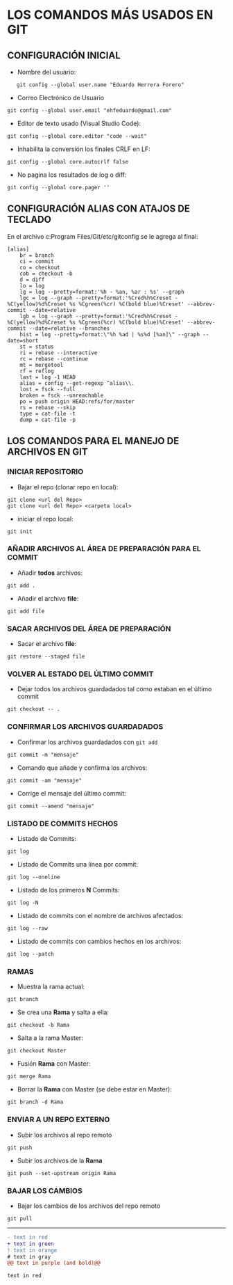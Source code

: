 # LOS COMANDOS MÁS USADOS EN GIT

## CONFIGURACIÓN INICIAL

- Nombre del usuario:

```ssh
   git config --global user.name "Eduardo Herrera Forero"
```

- Correo Electrónico de Usuario

```ssh
git config --global user.email "ehfeduardo@gmail.com"
```

- Editor de texto usado (Visual Studio Code):

```ssh
git config --global core.editor "code --wait"
```

- Inhabilita la conversión los finales CRLF en LF:

```ssh
git config --global core.autocrlf false
```

- No pagina los resultados de log o diff:

```ssh
git config --global core.pager ''
```

## CONFIGURACIÓN ALIAS CON ATAJOS DE TECLADO

En el archivo c:Program Files/Git/etc/gitconfig se le agrega al final:

```ssh
[alias]
    br = branch
    ci = commit
    co = checkout
    cob = checkout -b
    d = diff
    lo = log
    lg = log --pretty=format:'%h - %an, %ar : %s' --graph
    lgc = log --graph --pretty=format:'%Cred%h%Creset -%C(yellow)%d%Creset %s %Cgreen(%cr) %C(bold blue)%Creset' --abbrev-commit --date=relative
    lgb = log --graph --pretty=format:'%Cred%h%Creset -%C(yellow)%d%Creset %s %Cgreen(%cr) %C(bold blue)%Creset' --abbrev-commit --date=relative --branches
    hist = log --pretty=format:\"%h %ad | %s%d [%an]\" --graph --date=short
    st = status
    ri = rebase --interactive
    rc = rebase --continue
    mt = mergetool
    rf = reflog
    last = log -1 HEAD
    alias = config --get-regexp ^alias\\.
    lost = fsck --full
    broken = fsck --unreachable
    po = push origin HEAD:refs/for/master
    rs = rebase --skip
    type = cat-file -t
    dump = cat-file -p
```

## LOS COMANDOS PARA EL MANEJO DE ARCHIVOS EN GIT

### INICIAR REPOSITORIO

- Bajar el repo (clonar repo en local):

```ssh
git clone <url del Repo>
git clone <url del Repo> <carpeta local>
```

- iniciar el repo local:

```ssh
git init
```

### AÑADIR ARCHIVOS AL ÁREA DE PREPARACIÓN PARA EL COMMIT

- Añadir **todos** archivos:

```ssh
git add .
```

- Añadir el archivo **file**:

```ssh
git add file
```

### SACAR ARCHIVOS DEL ÁREA DE PREPARACIÓN

- Sacar el archivo **file**:

```ssh
git restore --staged file
```

### VOLVER AL ESTADO DEL ÚLTIMO COMMIT

- Dejar todos los archivos guardadados tal como estaban en el último commit

```ssh
git checkout -- .
```

### CONFIRMAR LOS ARCHIVOS GUARDADADOS

- Confirmar los archivos guardadados con `git add`

```ssh
git commit -m "mensaje"
```

- Comando que añade y confirma los archivos:

```ssh
git commit -am "mensaje"
```

- Corrige el mensaje del último commit:

```ssh
git commit --amend "mensaje"
```

### LISTADO DE COMMITS HECHOS

- Listado de Commits:

```ssh
git log
```

- Listado de Commits una línea por commit:

```ssh
git log --oneline
```

- Listado de los primeros **N** Commits:

```ssh
git log -N
```

- Listado de commits con el nombre de archivos afectados:

```ssh
git log --raw
```

- Listado de commits con cambios hechos en los archivos:

```ssh
git log --patch
```

### RAMAS

- Muestra la rama actual:

```ssh
git branch
```

- Se crea una **Rama** y salta a ella:

```ssh
git checkout -b Rama
```

- Salta a la rama Master:

```ssh
git checkout Master
```

- Fusión **Rama** con Master:

```ssh
git merge Rama
```

- Borrar la **Rama** con Master (se debe estar en Master):

```ssh
git branch -d Rama
```

### ENVIAR A UN REPO EXTERNO

- Subir los archivos al repo remoto

```ssh
git push
```

- Subir los archivos de la **Rama**

```ssh
git push --set-upstream origin Rama
```

### BAJAR LOS CAMBIOS

- Bajar los cambios de los archivos del repo remoto

```ssh
git pull
```

---

```diff
- text in red
+ text in green
! text in orange
# text in gray
@@ text in purple (and bold)@@
```

```diff
text in red
```
